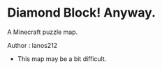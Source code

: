 # Diamond Block! Anyway.
A Minecraft puzzle map.

Author : lanos212

* This map may be a bit difficult.
